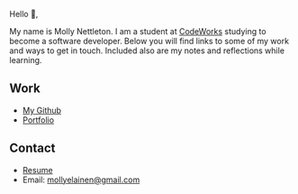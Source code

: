 Hello 👋, 

My name is Molly Nettleton. I am a student at [CodeWorks](https://boisecodeworks.com) studying to become a software developer. Below you will find links to some of my work and ways to get in touch. Included also are my notes and reflections while learning. 

## Work

  + [My Github](https://github.com/Molly-Nettleton)
  + [Portfolio](https://Molly-Nettleton.github.io/)

## Contact

  + [Resume](https://Molly-Nettleton.github.io/resume)
  + Email: mollyelainen@gmail.com
  
